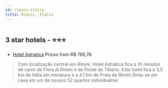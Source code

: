 ```yaml
---
id: rimini-italia
title: Rimini, Italia
---
```


<center><img src="https://i.travelapi.com/hotels/55000000/54160000/54158300/54158227/90-04bc6cb1_z.jpg" alt="" /></center>


##  3 star hotels - ⭐️⭐️⭐️

-    [Hotel Adriatica](https://us.hurb.com/hotels/rimini/hotel-adriatica-HT-ED6C?cmp=18055) Prices from R$ 765,76
   > Com localização central em Rimini, Hotel Adriatica fica a 10 minutos de carro de Fiera di Rimini e de Ponte de Tibério.  Este hotel fica a 3,5 km de Itália em miniatura e a 4,1 km de Praia de Rimini.Sinta-se em casa em um de nossos 52 quartos individualme
